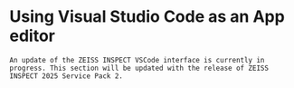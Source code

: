 # Using Visual Studio Code as an App editor

```{note}
An update of the ZEISS INSPECT VSCode interface is currently in progress. This section will be updated with the release of ZEISS INSPECT 2025 Service Pack 2. 
```
